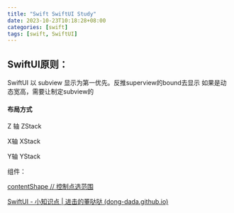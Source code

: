 ```yaml
---
title: "Swift SwiftUI Study"
date: 2023-10-23T10:18:28+08:00
categories: [swift]
tags: [swift, SwiftUI]
---
```


## SwiftUI原则：

SwiftUI 以 subview 显示为第一优先。反推superview的bound去显示
如果是动态宽高，需要让制定subview的

#### 布局方式

Z 轴 ZStack

X轴 XStack

Y轴 YStack

组件：

[contentShape // 控制点选范围](https://medium.com/彼得潘的-swift-ios-app-開發問題解答集/控制點選範圍的-contentshape-394fa57e8b34)

[SwiftUI - 小知识点 | 进击的董哒哒 (dong-dada.github.io)](https://dong-dada.github.io/swift/2021/11/02/swiftui-tips.html)
